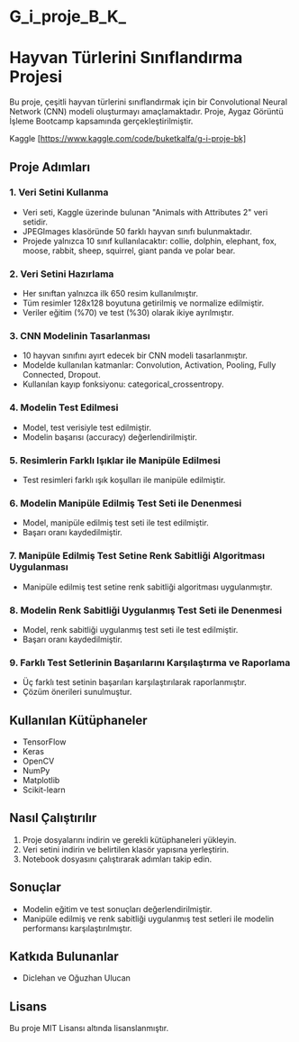 # G_i_proje_B_K_
# Hayvan Türlerini Sınıflandırma Projesi

Bu proje, çeşitli hayvan türlerini sınıflandırmak için bir Convolutional Neural Network (CNN) modeli oluşturmayı amaçlamaktadır. Proje, Aygaz Görüntü İşleme Bootcamp kapsamında gerçekleştirilmiştir.

Kaggle [https://www.kaggle.com/code/buketkalfa/g-i-proje-bk]

## Proje Adımları

### 1. Veri Setini Kullanma
- Veri seti, Kaggle üzerinde bulunan "Animals with Attributes 2" veri setidir.
- JPEGImages klasöründe 50 farklı hayvan sınıfı bulunmaktadır.
- Projede yalnızca 10 sınıf kullanılacaktır: collie, dolphin, elephant, fox, moose, rabbit, sheep, squirrel, giant panda ve polar bear.

### 2. Veri Setini Hazırlama
- Her sınıftan yalnızca ilk 650 resim kullanılmıştır.
- Tüm resimler 128x128 boyutuna getirilmiş ve normalize edilmiştir.
- Veriler eğitim (%70) ve test (%30) olarak ikiye ayrılmıştır.

### 3. CNN Modelinin Tasarlanması
- 10 hayvan sınıfını ayırt edecek bir CNN modeli tasarlanmıştır.
- Modelde kullanılan katmanlar: Convolution, Activation, Pooling, Fully Connected, Dropout.
- Kullanılan kayıp fonksiyonu: categorical_crossentropy.

### 4. Modelin Test Edilmesi
- Model, test verisiyle test edilmiştir.
- Modelin başarısı (accuracy) değerlendirilmiştir.

### 5. Resimlerin Farklı Işıklar ile Manipüle Edilmesi
- Test resimleri farklı ışık koşulları ile manipüle edilmiştir.

### 6. Modelin Manipüle Edilmiş Test Seti ile Denenmesi
- Model, manipüle edilmiş test seti ile test edilmiştir.
- Başarı oranı kaydedilmiştir.

### 7. Manipüle Edilmiş Test Setine Renk Sabitliği Algoritması Uygulanması
- Manipüle edilmiş test setine renk sabitliği algoritması uygulanmıştır.

### 8. Modelin Renk Sabitliği Uygulanmış Test Seti ile Denenmesi
- Model, renk sabitliği uygulanmış test seti ile test edilmiştir.
- Başarı oranı kaydedilmiştir.

### 9. Farklı Test Setlerinin Başarılarını Karşılaştırma ve Raporlama
- Üç farklı test setinin başarıları karşılaştırılarak raporlanmıştır.
- Çözüm önerileri sunulmuştur.

## Kullanılan Kütüphaneler
- TensorFlow
- Keras
- OpenCV
- NumPy
- Matplotlib
- Scikit-learn

## Nasıl Çalıştırılır
1. Proje dosyalarını indirin ve gerekli kütüphaneleri yükleyin.
2. Veri setini indirin ve belirtilen klasör yapısına yerleştirin.
3. Notebook dosyasını çalıştırarak adımları takip edin.

## Sonuçlar
- Modelin eğitim ve test sonuçları değerlendirilmiştir.
- Manipüle edilmiş ve renk sabitliği uygulanmış test setleri ile modelin performansı karşılaştırılmıştır.

## Katkıda Bulunanlar
- Diclehan ve Oğuzhan Ulucan

## Lisans
Bu proje MIT Lisansı altında lisanslanmıştır.
